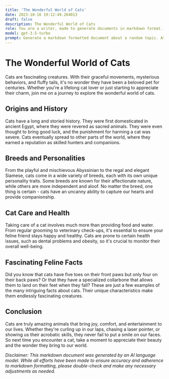 ```yaml
---
title: 'The Wonderful World of Cats'
date: 2023-10-16 19:12:49.264013
draft: false
description: The Wonderful World of Cats
role: You are a writer, made to generate documents in markdown format. It is very important that all of the documents you generate are in valid markdown format.
model: gpt-3.5-turbo
prompt: Generate a markdown formatted document about a random topic. At the bottom, include a disclaimer explaining that the document was generated by you. The first line of the document should be the title. Make sure that the entire document is in proper markdown format, using a mix of various tags to make the document visually appealing.
---
```


# The Wonderful World of Cats

Cats are fascinating creatures. With their graceful movements, mysterious behaviors, and fluffy tails, it's no wonder they have been a beloved pet for centuries. Whether you're a lifelong cat lover or just starting to appreciate their charm, join me on a journey to explore the wonderful world of cats.

## Origins and History

Cats have a long and storied history. They were first domesticated in ancient Egypt, where they were revered as sacred animals. They were even thought to bring good luck, and the punishment for harming a cat was severe. Cats eventually spread to other parts of the world, where they earned a reputation as skilled hunters and companions.

## Breeds and Personalities

From the playful and mischievous Abyssinian to the regal and elegant Siamese, cats come in a wide variety of breeds, each with its own unique personality traits. Some breeds are known for their affectionate nature, while others are more independent and aloof. No matter the breed, one thing is certain - cats have an uncanny ability to capture our hearts and provide companionship.

## Cat Care and Health

Taking care of a cat involves much more than providing food and water. From regular grooming to veterinary check-ups, it's essential to ensure your feline friend stays happy and healthy. Cats are prone to certain health issues, such as dental problems and obesity, so it's crucial to monitor their overall well-being.

## Fascinating Feline Facts

Did you know that cats have five toes on their front paws but only four on their back paws? Or that they have a specialized collarbone that allows them to land on their feet when they fall? These are just a few examples of the many intriguing facts about cats. Their unique characteristics make them endlessly fascinating creatures.

## Conclusion

Cats are truly amazing animals that bring joy, comfort, and entertainment to our lives. Whether they're curling up in our laps, chasing a laser pointer, or showing us their acrobatic skills, they never fail to put a smile on our faces. So next time you encounter a cat, take a moment to appreciate their beauty and the wonder they bring to our world.

*Disclaimer: This markdown document was generated by an AI language model. While all efforts have been made to ensure accuracy and adherence to markdown formatting, please double-check and make any necessary adjustments as needed.*